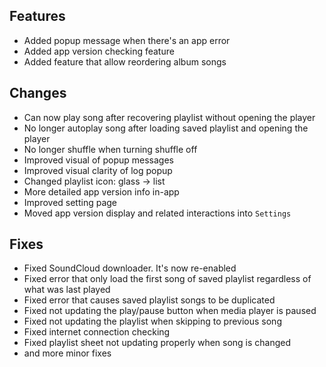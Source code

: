 ## Features

- Added popup message when there's an app error
- Added app version checking feature
- Added feature that allow reordering album songs

## Changes

- Can now play song after recovering playlist without opening the player
- No longer autoplay song after loading saved playlist and opening the player
- No longer shuffle when turning shuffle off
- Improved visual of popup messages
- Improved visual clarity of log popup
- Changed playlist icon: glass -> list
- More detailed app version info in-app
- Improved setting page
- Moved app version display and related interactions into `Settings`

## Fixes

- Fixed SoundCloud downloader. It's now re-enabled
- Fixed error that only load the first song of saved playlist regardless of what was last played
- Fixed error that causes saved playlist songs to be duplicated
- Fixed not updating the play/pause button when media player is paused
- Fixed not updating the playlist when skipping to previous song
- Fixed internet connection checking
- Fixed playlist sheet not updating properly when song is changed
- and more minor fixes